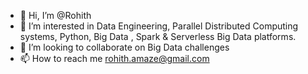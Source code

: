- 👋 Hi, I’m @Rohith
- 👀 I’m interested in Data Engineering, Parallel Distributed Computing systems, Python, Big Data , Spark & Serverless Big Data platforms.
- 💞️ I’m looking to collaborate on Big Data challenges
- 📫 How to reach me rohith.amaze@gmail.com

<!---
rohi92/rohi92 is a ✨ special ✨ repository because its `README.md` (this file) appears on your GitHub profile.
You can click the Preview link to take a look at your changes.
--->
